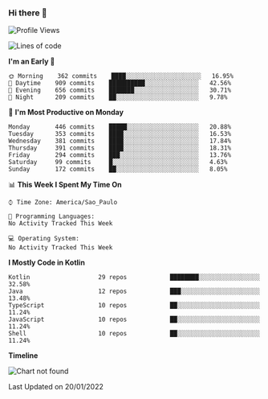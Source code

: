 ### Hi there 👋

<!--
**fernandonogueira/fernandonogueira** is a ✨ _special_ ✨ repository because its `README.md` (this file) appears on your GitHub profile.

Here are some ideas to get you started:

- 🔭 I’m currently working on ...
- 🌱 I’m currently learning ...
- 👯 I’m looking to collaborate on ...
- 🤔 I’m looking for help with ...
- 💬 Ask me about ...
- 📫 How to reach me: ...
- 😄 Pronouns: ...
- ⚡ Fun fact: ...
-->

<!--START_SECTION:waka-->
![Profile Views](http://img.shields.io/badge/Profile%20Views-1-blue)

![Lines of code](https://img.shields.io/badge/From%20Hello%20World%20I%27ve%20Written-330%20Thousand%20lines%20of%20code-blue)

**I'm an Early 🐤** 

```text
🌞 Morning    362 commits    ████░░░░░░░░░░░░░░░░░░░░░   16.95% 
🌆 Daytime    909 commits    ██████████░░░░░░░░░░░░░░░   42.56% 
🌃 Evening    656 commits    ███████░░░░░░░░░░░░░░░░░░   30.71% 
🌙 Night      209 commits    ██░░░░░░░░░░░░░░░░░░░░░░░   9.78%

```
📅 **I'm Most Productive on Monday** 

```text
Monday       446 commits    █████░░░░░░░░░░░░░░░░░░░░   20.88% 
Tuesday      353 commits    ████░░░░░░░░░░░░░░░░░░░░░   16.53% 
Wednesday    381 commits    ████░░░░░░░░░░░░░░░░░░░░░   17.84% 
Thursday     391 commits    ████░░░░░░░░░░░░░░░░░░░░░   18.31% 
Friday       294 commits    ███░░░░░░░░░░░░░░░░░░░░░░   13.76% 
Saturday     99 commits     █░░░░░░░░░░░░░░░░░░░░░░░░   4.63% 
Sunday       172 commits    ██░░░░░░░░░░░░░░░░░░░░░░░   8.05%

```


📊 **This Week I Spent My Time On** 

```text
⌚︎ Time Zone: America/Sao_Paulo

💬 Programming Languages: 
No Activity Tracked This Week

💻 Operating System: 
No Activity Tracked This Week

```

**I Mostly Code in Kotlin** 

```text
Kotlin                   29 repos            ████████░░░░░░░░░░░░░░░░░   32.58% 
Java                     12 repos            ███░░░░░░░░░░░░░░░░░░░░░░   13.48% 
TypeScript               10 repos            ██░░░░░░░░░░░░░░░░░░░░░░░   11.24% 
JavaScript               10 repos            ██░░░░░░░░░░░░░░░░░░░░░░░   11.24% 
Shell                    10 repos            ██░░░░░░░░░░░░░░░░░░░░░░░   11.24%

```


**Timeline**

![Chart not found](https://raw.githubusercontent.com/fernandonogueira/fernandonogueira/master/charts/bar_graph.png) 


 Last Updated on 20/01/2022
<!--END_SECTION:waka-->
